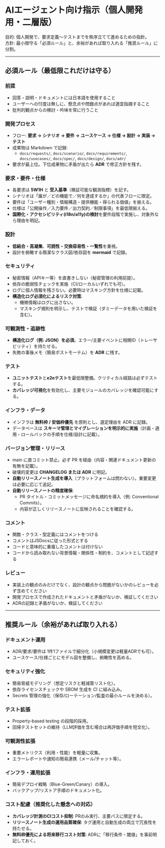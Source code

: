 # AIエージェント向け指示（個人開発用・二層版）

目的: 個人開発で、要求定義〜テストまでを秩序立てて進めるための指針。  
方針: 最小限守る「必須ルール」と、余裕があれば取り入れる「推奨ルール」に分割。  

---

## 必須ルール（最低限これだけは守る）

### 前提

- 回答・説明・ドキュメントには日本語を使用すること
- ユーザーへの忖度は無しに、懸念点や問題点があれば適宜指摘すること
- 批判的観点からの検討・吟味を常に行うこと

### 開発プロセス

- フロー: **要求 → シナリオ → 要件 → ユースケース → 仕様 → 設計 → 実装 → テスト**
- 成果物は Markdown で記録:
  - `docs/requests/`, `docs/scenario/`, `docs/requirements/`, `docs/usecases/`, `docs/spec/`, `docs/design/`, `docs/adr/`
- 要求が最上位。下位成果物に矛盾が出たら **ADR** で修正方針を残す。

### 要求・要件・仕様

- 各要求は **5W1H** と **受入基準**（検証可能な観測指標）を記す。
- シナリオは「誰が／どの機能で／何を達成するか」の代表フローに限定。
- 要件は「ユーザー種別・情報構造・提供機能・得られる価値」を揃える。
- 仕様は「公開操作／入力要件／出力契約／制限事項」を最低限揃える。
- **国際化・アクセシビリティ(i18n/a11y)の検討**を要件段階で実施し、対象外なら理由を明記。

### 設計

- **低結合・高凝集**、**可読性・交換容易性・一覧性**を重視。
- 設計を俯瞰する簡潔なクラス図/依存図を **mermaid** で記録。

### セキュリティ

- 秘密情報（APIキー等）を直書きしない（秘密管理の利用前提）。
- 依存の脆弱性チェックを実施（CI/ローカルいずれでも可）。
- ログに個人情報を残さない。必要時はマスキング方針を仕様に記載。
- **構造化ログ必須化によるリスク対策**:  
  - 機微情報はログに出さない。  
  - マスキング規則を明示し、テストで検証（ダミーデータを用いた検証を含む）。

### 可観測性・追跡性

- **構造化ログ（例: JSON）を必須**。エラー/主要イベントに相関ID（トレーサビリティ）を持たせる。
- 失敗の事後メモ（簡易ポストモーテム）を **ADR** に残す。

### テスト

- **ユニットテスト**と**e2eテスト**を最低限整備。クリティカル経路は必ずテストする。
- **カバレッジ可視化**を有効化し、主要モジュールのカバレッジを確認可能にする。

### インフラ・データ

- インフラは **無料枠 / 安価枠優先** を原則とし、選定理由を ADR に記録。
- データベースは **スキーマ管理とマイグレーションを明示的に実施**（計画・適用・ロールバックの手順を仕様/設計に記載）。

### バージョン管理・リリース

- main に直コミット禁止。必ず PR を経由（内容・関連ドキュメント更新の有無を記載）。
- 破壊的変更は **CHANGELOG または ADR** に明記。
- **自動リリースノート生成を導入**（プラットフォームは問わない）。重要変更は必要に応じて追記。
- **自動リリースノートの精度確保**:  
  - PR タイトル・コミットメッセージに命名規約を導入（例: Conventional Commits）。  
  - 内容が正しくリリースノートに反映されることを確認する。

### コメント

- 関数・クラス・型定義にはコメントをつける
- コメントはJSDocsに従った形式とする
- コードと意味的に重複したコメントは付けない
- コードから読み取れない背景情報・関係性・制約を、コメントとして記述する

### レビュー

- 実装上の観点のみだけでなく、設計の観点から問題がないかのレビューを必ず含めてください
- 開発プロセスで作成されたドキュメントと矛盾がないか、検証してください
- ADRの記録と矛盾がないか、検証してください

---

## 推奨ルール（余裕があれば取り入れる）

### ドキュメント運用

- ADR/要求/要件は 1件1ファイルで細分化（小規模変更は軽量ADRでも可）。
- ユースケース/仕様ごとにモデル図を整備し、俯瞰性を高める。

### セキュリティ強化

- 簡易脅威モデリング（想定リスクと軽減策リスト化）。
- 依存ライセンスチェックや SBOM 生成を CI に組み込み。
- Secrets 管理の強化（保存/ローテーション/監査の最小ルールを決める）。

### テスト拡張

- Property-based testing の段階的採用。
- 回帰テストセットの維持（LLM評価を含む場合は再評価手順を短文化）。

### 可観測性拡張

- 重要メトリクス（利用・性能）を軽量に収集。
- エラーレポートや通知の簡易連携（メール/チャット等）。

### インフラ・運用拡張

- 簡易デプロイ戦略（Blue-Green/Canary）の導入。
- バックアップ/リストア手順のドキュメント化。

### コスト配慮（推奨化した懸念への対応）

- **カバレッジ計測のCIコスト抑制**: PRのみ実行、主要パスに限定する。  
- **リリースノート生成の運用品質確保**: タグ運用と自動生成の両立で冗長性を持たせる。  
- **無料枠優先による将来移行コスト対策**: ADRに「移行条件・閾値」を事前明記しておく。

